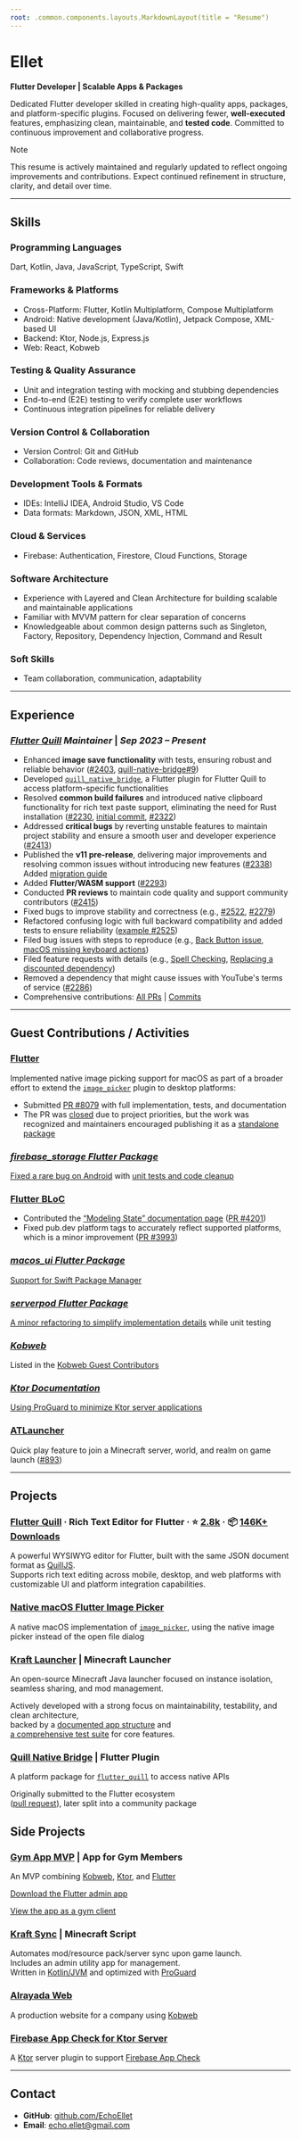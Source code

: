 ```yaml
---
root: .common.components.layouts.MarkdownLayout(title = "Resume")
---
```


[//]: # (TODO: Prepare the resume)

# **Ellet**

**Flutter Developer | Scalable Apps & Packages**

Dedicated Flutter developer skilled in creating high-quality apps, packages, and platform-specific plugins.
Focused on delivering fewer, **well-executed** features, emphasizing clean, maintainable, and **tested code**.
Committed to continuous improvement and collaborative progress.

> [!NOTE]
> This resume is actively maintained and regularly updated to reflect ongoing improvements and contributions.
Expect continued refinement in structure, clarity, and detail over time.

---

## Skills

### Programming Languages

Dart, Kotlin, Java, JavaScript, TypeScript, Swift

### Frameworks & Platforms

- Cross-Platform: Flutter, Kotlin Multiplatform, Compose Multiplatform
- Android: Native development (Java/Kotlin), Jetpack Compose, XML-based UI
- Backend: Ktor, Node.js, Express.js
- Web: React, Kobweb

### Testing & Quality Assurance

- Unit and integration testing with mocking and stubbing dependencies
- End-to-end (E2E) testing to verify complete user workflows
- Continuous integration pipelines for reliable delivery

### Version Control & Collaboration

- Version Control: Git and GitHub
- Collaboration: Code reviews, documentation and maintenance

### Development Tools & Formats

- IDEs: IntelliJ IDEA, Android Studio, VS Code
- Data formats: Markdown, JSON, XML, HTML

### Cloud & Services

- Firebase: Authentication, Firestore, Cloud Functions, Storage

### Software Architecture

- Experience with Layered and Clean Architecture for building scalable and maintainable applications
- Familiar with MVVM pattern for clear separation of concerns
- Knowledgeable about common design patterns such as Singleton, Factory, Repository, Dependency Injection, Command and
  Result

### Soft Skills

- Team collaboration, communication, adaptability

---

## **Experience**

### *[Flutter Quill](https://github.com/singerdmx/flutter-quill) Maintainer* | *Sep 2023 – Present*

- Enhanced **image save functionality** with tests, ensuring robust and reliable
  behavior ([#2403](https://github.com/singerdmx/flutter-quill/pull/2403), [quill-native-bridge#9](https://github.com/FlutterQuill/quill-native-bridge/pull/9))
- Developed [`quill_native_bridge`](https://pub.dev/packages/quill_native_bridge), a Flutter plugin for Flutter Quill to
  access platform-specific functionalities
- Resolved **common build failures** and introduced native clipboard functionality for rich text paste support,
  eliminating the need for Rust
  installation ([#2230](https://github.com/singerdmx/flutter-quill/pull/2230), [initial commit](https://github.com/FlutterQuill/quill-native-bridge/commit/3165de2b4e2c43b32cdf425c3b12ed62545ad030), [#2322](https://github.com/singerdmx/flutter-quill/pull/2322))
- Addressed **critical bugs** by reverting unstable features to maintain project stability and ensure a smooth user and
  developer experience ([#2413](https://github.com/singerdmx/flutter-quill/pull/2413))
- Published the **v11 pre-release**, delivering major improvements and resolving common issues without introducing new
  features ([#2338](https://github.com/singerdmx/flutter-quill/pull/2338))  
  Added [migration guide](https://github.com/singerdmx/flutter-quill/blob/master/doc/migration/10_to_11.md)
- Added **Flutter/WASM support** ([#2293](https://github.com/singerdmx/flutter-quill/pull/2293))
- Conducted **PR reviews** to maintain code quality and support community
  contributors ([#2415](https://github.com/singerdmx/flutter-quill/pull/2415))
- Fixed bugs to improve stability and correctness (e.g., [#2522](https://github.com/singerdmx/flutter-quill/pull/2522), [#2279](https://github.com/singerdmx/flutter-quill/pull/2279))
- Refactored confusing logic with full backward compatibility and added tests to ensure reliability ([example #2525](https://github.com/singerdmx/flutter-quill/pull/2525))
- Filed bug issues with steps to reproduce (e.g., [Back Button issue](https://github.com/singerdmx/flutter-quill/issues/2527), [macOS missing keyboard actions](https://github.com/singerdmx/flutter-quill/issues/2288))
- Filed feature requests with details (e.g., [Spell Checking](https://github.com/singerdmx/flutter-quill/issues/2246), [Replacing a discounted dependency](https://github.com/singerdmx/flutter-quill/issues/2290))
- Removed a dependency that might cause issues with YouTube's terms of service ([#2286](https://github.com/singerdmx/flutter-quill/pull/2286))
- Comprehensive
  contributions: [All PRs](https://github.com/singerdmx/flutter-quill/pulls?q=is%3Apr+author%3AEchoEllet) | [Commits](https://github.com/singerdmx/flutter-quill/commits/master/?author=EchoEllet)

---

## **Guest Contributions / Activities**

### **[Flutter](https://github.com/flutter/packages)**

Implemented native image picking support for macOS as part of a broader effort to
extend the [`image_picker`](http://pub.dev/packages/image_picker) plugin to desktop platforms:

- Submitted [PR #8079](https://github.com/flutter/packages/pull/8079) with full implementation, tests, and
  documentation
- The PR was [closed](https://github.com/flutter/packages/pull/8079#issuecomment-2578911082) due to project priorities,
  but the work was recognized and maintainers encouraged publishing it as
  a [standalone package](https://pub.dev/packages/native_image_picker_macos)

### *[firebase_storage Flutter Package](https://pub.dev/packages/firebase_storage)*

[Fixed a rare bug on Android](https://github.com/firebase/flutterfire/pull/12047) with
[unit tests and code cleanup](https://github.com/firebase/flutterfire/pull/17484)

### **[Flutter BLoC](https://bloclibrary.dev/)**

- Contributed the [“Modeling State” documentation page](https://bloclibrary.dev/modeling-state/) ([PR #4201](https://github.com/felangel/bloc/pull/4201))
- Fixed pub.dev platform tags to accurately reflect supported platforms, which is a minor improvement ([PR #3993](https://github.com/felangel/bloc/pull/3993))

### *[macos_ui Flutter Package](https://pub.dev/packages/macos_ui)*

[Support for Swift Package Manager](https://github.com/macosui/macos_window_utils.dart/pull/66)

### *[serverpod Flutter Package](https://pub.dev/packages/serverpod_flutter)*

[A minor refactoring to simplify implementation details](https://github.com/serverpod/serverpod/pull/3439/files) while
unit testing

### *[Kobweb](https://github.com/varabyte/kobweb)*

Listed in the [Kobweb Guest Contributors](https://kobweb.varabyte.com/docs/community/contributors#guest-contributors)

### *[Ktor Documentation](https://github.com/ktorio/ktor-documentation)*

[Using ProGuard to minimize Ktor server applications](https://github.com/ktorio/ktor-documentation/pull/481/files)

### **[ATLauncher](https://github.com/ATLauncher/ATLauncher)**

Quick play feature to join a Minecraft server, world, and realm on game launch ([#893](https://github.com/ATLauncher/ATLauncher/pull/893))

---

## **Projects**

### **[Flutter Quill](https://github.com/singerdmx/flutter-quill/)** · Rich Text Editor for Flutter · ⭐ [2.8k](https://github.com/singerdmx/flutter-quill) · 📦 [146K+ Downloads](https://pub.dev/packages/flutter_quill)

A powerful WYSIWYG editor for Flutter, built with the same JSON document format as [QuillJS](https://quilljs.com/).  
Supports rich text editing across mobile, desktop, and web platforms with customizable UI and platform integration capabilities.

### **[Native macOS Flutter Image Picker](https://github.com/CompileKernel/native-image-picker-macos)**

A native macOS implementation of [`image_picker`](https://pub.dev/packages/image_picker), using the native image picker
instead of the open file dialog

### **[Kraft Launcher](https://github.com/KraftLauncher/kraft-launcher)** | Minecraft Launcher

An open-source Minecraft Java launcher focused on instance isolation, seamless sharing, and mod management.

Actively developed with a strong focus on maintainability, testability, and clean architecture,  
backed by a [documented app structure](https://github.com/KraftLauncher/kraft-launcher/blob/main/docs/ARCHITECTURE.md) and  
[a comprehensive test suite](https://github.com/KraftLauncher/kraft-launcher/tree/main/test/account/logic) for core features.

### **[Quill Native Bridge](https://pub.dev/packages/quill_native_bridge)** | Flutter Plugin

A platform package for [`flutter_quill`](https://pub.dev/packages/flutter_quill) to access native APIs

Originally submitted to the Flutter ecosystem  
([pull request](https://github.com/flutter/packages/pull/8079)), later split into a community package

## **Side Projects**

### **[Gym App MVP](https://github.com/EchoEllet/gym-app-prototype)** | App for Gym Members

An MVP combining [Kobweb](https://github.com/varabyte/kobweb), [Ktor](https://ktor.io/),
and [Flutter](https://flutter.dev/)

[Download the Flutter admin app](https://drive.google.com/file/d/1SntZE2yHYe4HgFEWOmR1h-wwg33FATd4/view?usp=sharing)

[View the app as a gym client](https://freshkernel.dev/login?userId=67fc361c40388d1ee512fdff&loginToken=SzkZ1VLkZwbvBIOcYuSEGNHwVGjV1VjPhYODIwETik8)

### **[Kraft Sync](https://github.com/FreshKernel/kraft-sync/)** | Minecraft Script

Automates mod/resource pack/server sync upon game launch.  
Includes an admin utility app for management.  
Written in [Kotlin/JVM](https://kotlinlang.org/docs/jvm-get-started.html) and optimized
with [ProGuard](https://github.com/Guardsquare/proguard)

### **[Alrayada Web](https://github.com/FreshKernel/alrayada-web)**

A production website for a company using [Kobweb](https://github.com/varabyte/kobweb)

### **[Firebase App Check for Ktor Server](https://github.com/FreshKernel/ktor-server-firebase-app-check)**

A [Ktor](https://ktor.io/) server plugin to support [Firebase App Check](https://firebase.google.com/docs/app-check)

---

## **Contact**

- **GitHub**: [github.com/EchoEllet](https://github.com/EchoEllet)
- **Email**: [echo.ellet@gmail.com](mailto:echo.ellet@gmail.com)
